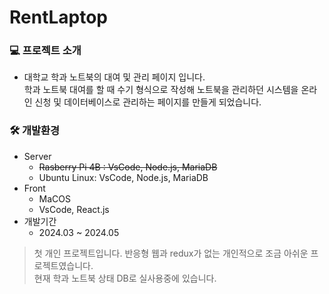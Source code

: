 # RentLaptop
### 💻 프로젝트 소개
- 대학교 학과 노트북의 대여 및 관리 페이지 입니다. <br />
학과 노트북 대여를 할 때 수기 형식으로 작성해 노트북을 관리하던 시스템을 온라인 신청 및 데이터베이스로 관리하는 페이지를 만들게 되었습니다.

### 🛠 개발환경
- Server
  - ~~Rasberry Pi 4B : VsCode, Node.js, MariaDB~~
  - Ubuntu Linux: VsCode, Node.js, MariaDB
- Front
  - MaCOS
  - VsCode, React.js
- 개발기간
  - 2024.03 ~ 2024.05
 
> 첫 개인 프로젝트입니다.
> 반응형 웹과 redux가 없는 개인적으로 조금 아쉬운 프로젝트였습니다. <br />
> 현재 학과 노트북 상태 DB로 실사용중에 있습니다.
